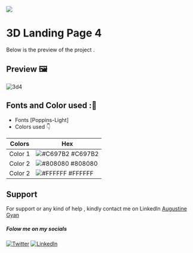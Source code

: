 <img src="https://img.shields.io/badge/Landing%20Pages-Beginner%20Friendly-blue">

# 3D Landing Page 4
Below is the preview of the project .


## Preview :framed_picture:


![3d4](https://user-images.githubusercontent.com/43218009/178624898-48075461-4522-427b-9594-0c63142a50c0.PNG)


## Fonts and Color used ::art:
- Fonts [Poppins-Light]
- Colors used :point_down:



| Colors             | Hex                                                                |
| ----------------- | ------------------------------------------------------------------ |
|  Color 1| ![#C697B2](https://via.placeholder.com/10/C697B2?text=+) #C697B2 |
|  Color 2| ![#808080](https://via.placeholder.com/10/808080?text=+) #808080 |
|  Color 2| ![#FFFFFF](https://via.placeholder.com/10/FFFFFF?text=+) #FFFFFF |



## Support

For support or any kind of help , kindly contact me on LinkedIn [Augustine Gyan](https://www.linkedin.com/in/augustinegyan/) 

##### Folow me on my socials
<a href="https://www.twitter.com/AugustineGyan7" target="_blank"><img src="https://img.shields.io/badge/Twitter-%230077B5.svg?&style=flat-square&logo=twitter&logoColor=white" alt="Twitter"></a>
<a href="https://www.linkedin.com/in/augustinegyan/" target="_blank"><img src="https://img.shields.io/badge/LinkedIn-%230077B5.svg?&style=flat-square&logo=linkedin&logoColor=white" alt="LinkedIn"></a>

